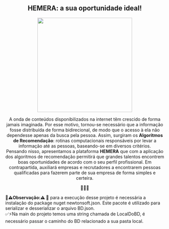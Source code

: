 
<span align="center">

## HEMERA: a sua oportunidade ideal! </h2>

</span>

<div align="center">
<img src="https://user-images.githubusercontent.com/50389334/137591852-d15526ab-0bfc-4291-b51a-6443c21f9110.jpg" width="300px" />
</div>

<p align="center">
A onda de conteúdos disponibilizados na internet têm crescido de forma jamais imaginada. Por esse motivo, tornou-se necessário que a informação fosse distribuída de forma bidirecional, de modo que o acesso à ela não dependesse apenas da busca pela pessoa. Assim, surgiram os <strong>Algoritmos de Recomendação</strong>: rotinas computacionais responsáveis por levar a informação até as pessoas, baseando-se em diversos critérios. <br>Pensando nisso, apresentamos a plataforma <strong>HEMERA</strong> que com a aplicação dos algoritmos de recomendação permitirá que grandes talentos encontrem boas oportunidades de acordo com o seu perfil profissional. Em contrapartida, auxiliará empresas e recrutadores a encontrarem pessoas qualificadas para fazerem parte de sua empresa de forma simples e certeira.

</p>

<p align="center">
  🚀🚀🚀 
</p>

<strong> 🚨⚠️Observação:⚠️ 🚨</strong> para a execução desse projeto é necessária a instalação do package nuget newtonsoft.json. Este pacote é utilizado para serializar e desserializar o arquivo BD.json. 
<br/>✅⚡Na main do projeto temos uma string chamada de LocalDoBD, é necessário passar o caminho do BD relacionado a sua pasta local.
